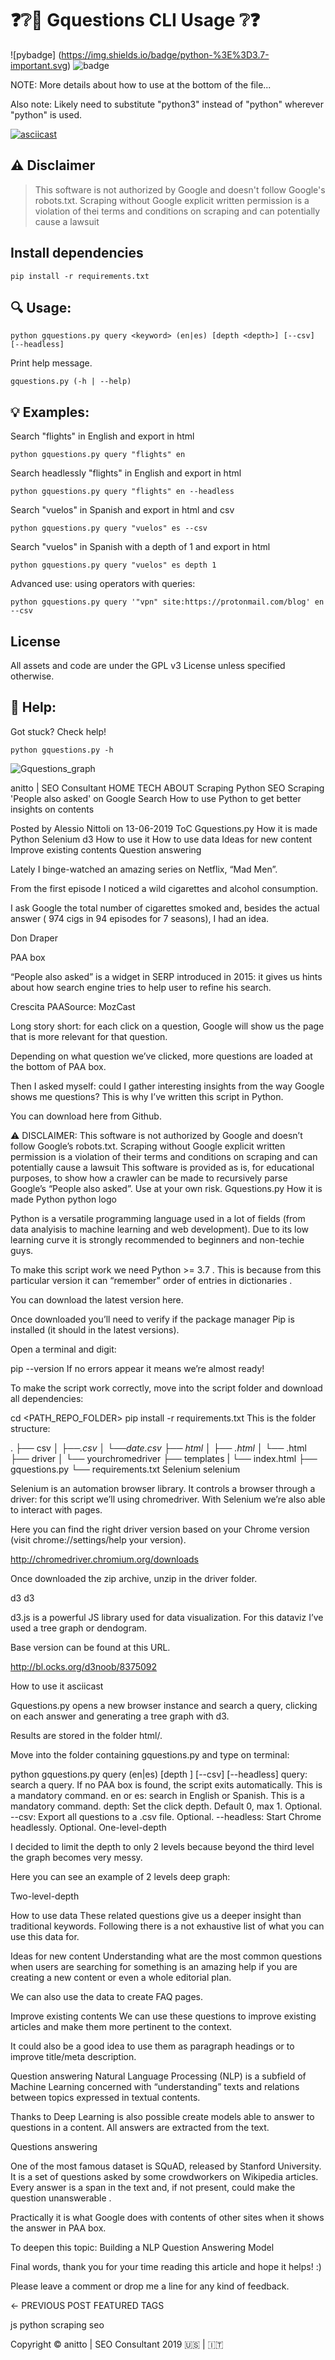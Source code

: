 # ❓❔👾 Gquestions CLI Usage ❔❓

 ![pybadge] (https://img.shields.io/badge/python-%3E%3D3.7-important.svg)  ![badge](https://img.shields.io/badge/license-GPLv3-brightgreen.svg)

NOTE:
More details about how to use at the bottom of the file...

Also note:
Likely need to substitute "python3" instead of "python" wherever "python" is used.

[![asciicast](https://asciinema.org/a/4wrOzHnxQVcTImuofzdMxB35L.svg)](https://asciinema.org/a/4wrOzHnxQVcTImuofzdMxB35L)

## ⚠ Disclaimer
> This software is not authorized by Google and doesn't follow Google's
> robots.txt. Scraping without Google explicit written permission is a violation of thei
> terms and conditions on scraping and can potentially cause a lawsuit

## Install dependencies
```
pip install -r requirements.txt
```

## 🔍 Usage:

```
python gquestions.py query <keyword> (en|es) [depth <depth>] [--csv] [--headless]
```

Print help message.

```
gquestions.py (-h | --help)
```

## 💡 Examples:
Search "flights" in English and export in html

```
python gquestions.py query "flights" en
```

Search headlessly "flights" in English and export in html
```
python gquestions.py query "flights" en --headless   

```

Search "vuelos" in Spanish and export in html and csv
```
python gquestions.py query "vuelos" es --csv
```

Search "vuelos" in Spanish with a depth of 1 and export in html
```
python gquestions.py query "vuelos" es depth 1 
```

Advanced use: using operators with queries:

```
python gquestions.py query '"vpn" site:https://protonmail.com/blog' en --csv
```

## License
All assets and code are under the GPL v3 License unless specified otherwise.

## 👀 Help:
Got stuck? Check help!
```
python gquestions.py -h
```

![Gquestions_graph](https://i.gyazo.com/5f9677d13ba9845e0f38972e4d8c6ed3.png)


anitto | SEO Consultant
HOME
TECH
ABOUT
Scraping Python SEO
Scraping 'People also asked' on Google Search
How to use Python to get better insights on contents

Posted by Alessio Nittoli on 13-06-2019
ToC
Gquestions.py
How it is made
Python
Selenium
d3
How to use it
How to use data
Ideas for new content
Improve existing contents
Question answering


Lately I binge-watched an amazing series on Netflix, “Mad Men”.

From the first episode I noticed a wild cigarettes and alcohol consumption.

I ask Google the total number of cigarettes smoked and, besides the actual answer ( 974 cigs in 94 episodes for 7 seasons), I had an idea.

Don Draper

PAA box

“People also asked” is a widget in SERP introduced in 2015: it gives us hints about how search engine tries to help user to refine his search.

Crescita PAASource: MozCast

Long story short: for each click on a question, Google will show us the page that is more relevant for that question.



Depending on what question we’ve clicked, more questions are loaded at the bottom of PAA box.

Then I asked myself: could I gather interesting insights from the way Google shows me questions? This is why I’ve written this script in Python.

You can download here from Github.

⚠ DISCLAIMER: This software is not authorized by Google and doesn’t follow Google’s robots.txt. Scraping without Google explicit written permission is a violation of their terms and conditions on scraping and can potentially cause a lawsuit
This software is provided as is, for educational purposes, to show how a crawler can be made to recursively parse Google’s “People also asked”. Use at your own risk.
Gquestions.py
How it is made
Python
python logo

Python is a versatile programming language used in a lot of fields (from data analyisis to machine learning and web development). Due to its low learning curve it is strongly recommended to beginners and non-techie guys.

To make this script work we need Python >= 3.7 . This is because from this particular version it can “remember” order of entries in dictionaries .

You can download the latest version here.

Once downloaded you’ll need to verify if the package manager Pip is installed (it should in the latest versions).

Open a terminal and digit:

pip --version
If no errors appear it means we’re almost ready!

To make the script work correctly, move into the script folder and download all dependencies:

cd <PATH_REPO_FOLDER>
pip install -r requirements.txt
This is the folder structure:

.
├── csv
│   ├──<keyword1>_<date>.csv
│   └──<keyword2>_date.csv
├── html
│   ├── <keyword1>_<date>.html
│   └── <keyword2>_<date>.html
├── driver
│   └── yourchromedriver
├── templates
|  └── index.html
├── gquestions.py
└── requirements.txt
Selenium
selenium

Selenium is an automation browser library. It controls a browser through a driver: for this script we’ll using chromedriver. With Selenium we’re also able to interact with pages.

Here you can find the right driver version based on your Chrome version (visit chrome://settings/help your version).

http://chromedriver.chromium.org/downloads

Once downloaded the zip archive, unzip in the driver folder.

d3
d3

d3.js is a powerful JS library used for data visualization. For this dataviz I’ve used a tree graph or dendogram.

Base version can be found at this URL.

http://bl.ocks.org/d3noob/8375092

How to use it
asciicast

Gquestions.py opens a new browser instance and search a query, clicking on each answer and generating a tree graph with d3.

Results are stored in the folder html/.

Move into the folder containing gquestions.py and type on terminal:

python gquestions.py query <keyword> (en|es) [depth <depth>] [--csv] [--headless]
query: search a query. If no PAA box is found, the script exits automatically. This is a mandatory command.
en or es: search in English or Spanish. This is a mandatory command.
depth: Set the click depth. Default 0, max 1. Optional.
--csv: Export all questions to a .csv file. Optional.
--headless: Start Chrome headlessly. Optional.
One-level-depth

I decided to limit the depth to only 2 levels because beyond the third level the graph becomes very messy.

Here you can see an example of 2 levels deep graph:

Two-level-depth

How to use data
These related questions give us a deeper insight than traditional keywords. Following there is a not exhaustive list of what you can use this data for.

Ideas for new content
Understanding what are the most common questions when users are searching for something is an amazing help if you are creating a new content or even a whole editorial plan.

We can also use the data to create FAQ pages.

Improve existing contents
We can use these questions to improve existing articles and make them more pertinent to the context.

It could also be a good idea to use them as paragraph headings or to improve title/meta description.

Question answering
Natural Language Processing (NLP) is a subfield of Machine Learning concerned with “understanding” texts and relations between topics expressed in textual contents.

Thanks to Deep Learning is also possible create models able to answer to questions in a content. All answers are extracted from the text.

Questions answering

One of the most famous dataset is SQuAD, released by Stanford University. It is a set of questions asked by some crowdworkers on Wikipedia articles. Every answer is a span in the text and, if not present, could make the question unanswerable .

Practically it is what Google does with contents of other sites when it shows the answer in PAA box.

To deepen this topic: Building a NLP Question Answering Model

Final words, thank you for your time reading this article and hope it helps! :)

Please leave a comment or drop me a line for any kind of feedback.

← PREVIOUS POST
FEATURED TAGS

js python scraping seo

Copyright © anitto | SEO Consultant 2019
🇺🇸 | 🇮🇹
